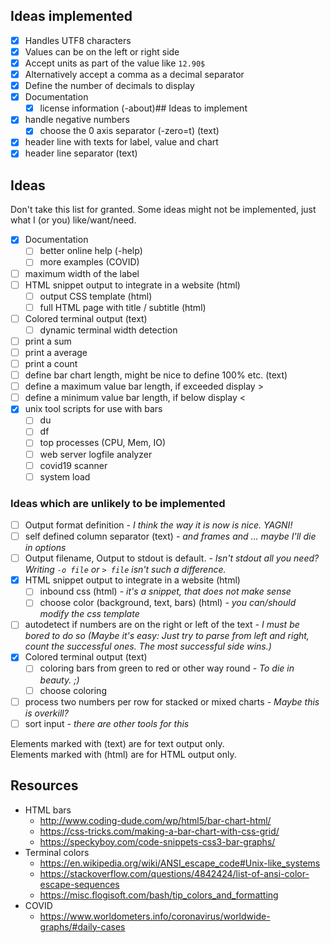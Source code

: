 ## Ideas implemented

* [X] Handles UTF8 characters
* [X] Values can be on the left or right side
* [X] Accept units as part of the value like ``12.90$``
* [X] Alternatively accept a comma as a decimal separator
* [X] Define the number of decimals to display
* [X] Documentation
  * [X] license information (-about)## Ideas to implement
* [X] handle negative numbers
  * [X] choose the 0 axis separator (-zero=t) (text)
* [X] header line with texts for label, value and chart
* [X] header line separator (text)

## Ideas 

Don't take this list for granted. 
Some ideas might not be implemented, 
just what I (or you) like/want/need.

* [X] Documentation
  * [ ] better online help (-help)
  * [ ] more examples (COVID)
* [ ] maximum width of the label
* [ ] HTML snippet output to integrate in a website (html)
  * [ ] output CSS template (html)
  * [ ] full HTML page with title / subtitle (html)  
* [ ] Colored terminal output (text)
  * [ ] dynamic terminal width detection
* [ ] print a sum
* [ ] print a average
* [ ] print a count
* [ ] define bar chart length, might be nice to define 100% etc. (text)
* [ ] define a maximum value bar length, if exceeded display >
* [ ] define a minimum value bar length, if below display <
* [x] unix tool scripts for use with bars
  * [ ] du
  * [ ] df
  * [ ] top processes (CPU, Mem, IO)
  * [ ] web server logfile analyzer
  * [ ] covid19 scanner
  * [ ] system load

### Ideas which are unlikely to be implemented 

* [ ] Output format definition *- I think the way it is now is nice. YAGNI!*
* [ ] self defined column separator (text) *- and frames and ... maybe I'll die in options*
* [ ] Output filename, Output to stdout is default. *- Isn't stdout all you need? Writing `-o file` or `> file` isn't such a difference.*
* [x] HTML snippet output to integrate in a website (html)
  * [ ] inbound css (html) *- it's a snippet, that does not make sense*
  * [ ] choose color (background, text, bars) (html) *- you can/should modify the css template*
* [ ] autodetect if numbers are on the right or left of the text *- I must be bored to do so (Maybe it's easy: Just try to parse from left and right, count the successful ones. The most successful side wins.)*
* [x] Colored terminal output (text)
  * [ ] coloring bars from green to red or other way round *- To die in beauty. ;)*
  * [ ] choose coloring
* [ ] process two numbers per row for stacked or mixed charts *- Maybe this is overkill?*
* [ ] sort input *- there are other tools for this*

Elements marked with (text) are for text output only. \
Elements marked with (html) are for HTML output only.

## Resources

* HTML bars
  * http://www.coding-dude.com/wp/html5/bar-chart-html/
  * https://css-tricks.com/making-a-bar-chart-with-css-grid/
  * https://speckyboy.com/code-snippets-css3-bar-graphs/
* Terminal colors
  * https://en.wikipedia.org/wiki/ANSI_escape_code#Unix-like_systems
  * https://stackoverflow.com/questions/4842424/list-of-ansi-color-escape-sequences
  * https://misc.flogisoft.com/bash/tip_colors_and_formatting
* COVID
  * https://www.worldometers.info/coronavirus/worldwide-graphs/#daily-cases
  